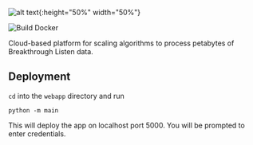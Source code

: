 


![alt text](https://github.com/UCBerkeleySETI/BL-Scale/blob/peter-dev/webapp/static/images/BL-scale-logo_dark.png?raw=true){:height="50%" width="50%"}

![Build Docker](https://github.com/UCBerkeleySETI/BL-Scale/workflows/Build%20Docker/badge.svg)

Cloud-based platform for scaling algorithms to process petabytes of Breakthrough Listen data.

## Deployment

`cd` into the `webapp` directory and run

```
python -m main
```

This will deploy the app on localhost port 5000. You will be prompted to enter credentials.


